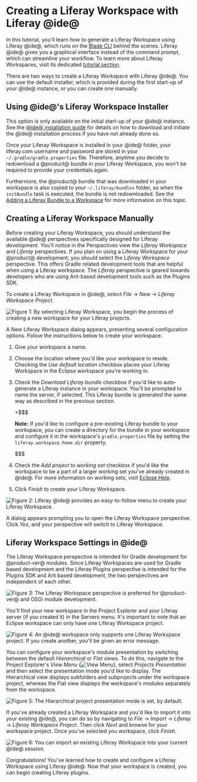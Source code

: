 # Creating a Liferay Workspace with Liferay @ide@ [](id=creating-a-liferay-workspace-with-liferay-ide)

In this tutorial, you'll learn how to generate a Liferay Workspace using Liferay
@ide@, which runs on the
[Blade CLI](/develop/tutorials/-/knowledge_base/7-0/blade-cli) behind the
scenes. Liferay @ide@ gives you a graphical interface instead of the command
prompt, which can streamline your workflow. To learn more about Liferay
Workspaces, visit its dedicated
[tutorial section](/develop/tutorials/-/knowledge_base/7-0/liferay-workspace).

There are two ways to create a Liferay Workspace with Liferay @ide@. You can use
the default installer, which is provided during the first start-up of your @ide@
instance, or you can create one manually.

## Using @ide@'s Liferay Workspace Installer

This option is only available on the initial start-up of your @ide@ instance.
See the [@ide@ installation guide](/develop/tutorials/-/knowledge_base/7-0/install-the-liferay-developer-studio-bundle)
for details on how to download and initiate the @ide@ installation process if
you have not already done so.

Once your Liferay Workspace is installed in your @ide@ folder, your liferay.com
username and password are stored in your `~/.gradle/gradle.properties` file.
Therefore, anytime you decide to redownload a @product@ bundle in your Liferay
Workspace, you won't be required to provide your credentials again.

Furthermore, the @product@ bundle that was downloaded in your workspace is also
copied to your `~/.liferay/bundles` folder, so when the `initBundle` task is
executed, the bundle is not redownloaded. See the
[Adding a Liferay Bundle to a Workspace](/develop/tutorials/-/knowledge_base/7-0/adding-a-liferay-bundle-to-a-workspace)
for more information on this topic.

## Creating a Liferay Workspace Manually

Before creating your Liferay Workspace, you should understand the available @ide@
perspectives specifically designed for Liferay development. You'll notice in the
Perspectives view the *Liferay Workspace* and *Liferay* perspectives. If you
plan on using a Liferay Workspace for your @product@ development, you should
select the *Liferay Workspace* perspective. This offers Gradle related
development tools that are helpful when using a Liferay workspace. The *Liferay*
perspective is geared towards developers who are using Ant-based development
tools such as the Plugins SDK.

To create a Liferay Workspace in @ide@, select *File* &rarr; *New* &rarr; *Liferay
Workspace Project*.

![Figure 1: By selecting *Liferay Workspace*, you begin the process of creating a new workspace for your Liferay projects.](../../../images/selecting-liferay-workspace.png)

A New Liferay Workspace dialog appears, presenting several configuration
options. Follow the instructions below to create your workspace.

1. Give your workspace a name. 

2. Choose the location where you'd like your workspace to reside. Checking the
   *Use default location* checkbox places your Liferay Workspace in the Eclipse
   workspace you're working in.

3. Check the *Download Liferay bundle* checkbox if you'd like to auto-generate a
   Liferay instance in your workspace. You'll be prompted to name the server, if
   selected. This Liferay bundle is generated the same way as described in the
   previous section.

    +$$$

    **Note:** If you'd like to configure a pre-existing Liferay bundle to your
    workspace, you can create a directory for the bundle in your workspace and
    configure it in the workspace's `gradle.properties` file by setting the
    `liferay.workspace.home.dir` property.

    $$$

4. Check the *Add project to working set* checkbox if you'd like the workspace
to be a part of a larger working set you've already created in @ide@. For more
information on working sets, visit
[Eclipse Help](http://help.eclipse.org/mars/index.jsp?topic=%2Forg.eclipse.platform.doc.user%2Fconcepts%2Fcworkset.htm).

5. Click *Finish* to create your Liferay Workspace.

![Figure 2: Liferay @ide@ provides an easy-to-follow menu to create your Liferay Workspace.](../../../images/new-workspace-menu.png)

A dialog appears prompting you to open the Liferay Workspace perspective.
Click *Yes*, and your perspective will switch to Liferay Workspace.

## Liferay Workspace Settings in @ide@

The Liferay Workspace perspective is intended for Gradle development for
@product-ver@ modules. Since Liferay Workspaces are used for Gradle based
development and the Liferay Plugins perspective is intended for the Plugins SDK
and Ant based development, the two perspectives are independent of each other.

![Figure 3: The Liferay Workspace perspective is preferred for @product-ver@ and OSGi module development.](../../../images/liferay-workspace-perspective.png)

You'll find your new workspace in the Project Explorer and your Liferay server
(if you created it) in the Servers menu. It's important to note that an Eclipse
workspace can only have one Liferay Workspace project.

![Figure 4: An @ide@ workspace only supports one Liferay Workspace project. If you create another, you'll be given an error message.](../../../images/liferay-workspace-duplicate.png)

You can configure your workspace's module presentation by switching between the
default *Hierarchical* or *Flat* views. To do this, navigate to the Project
Explorer's *View Menu* (![View Menu](../../../images/icon-ide-view-menu.png)),
select *Projects Presentation* and then select the presentation mode you'd like
to display. The Hierarchical view displays subfolders and subprojects under the
workspace project, whereas the Flat view displays the workspace's modules
separately from the workspace.

![Figure 5: The Hierarchical project presentation mode is set, by default.](../../../images/workspace-presentation.png)

If you've already created a Liferay Workspace and you'd like to import it into
your existing @ide@, you can do so by navigating to *File* &rarr; *Import*
&rarr; *Liferay* &rarr; *Liferay Workspace Project*. Then click *Next* and
browse for your workspace project. Once you've selected you workspace, click
*Finish*.

![Figure 6: You can import an existing Liferay Workspace into your current @ide@ session.](../../../images/liferay-workspace-import.png)

Congratulations! You've learned how to create and configure a Liferay Workspace
using Liferay @ide@. Now that your workspace is created, you can begin creating
Liferay plugins.
